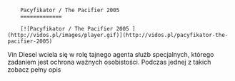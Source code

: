 
        Pacyfikator / The Pacifier 2005 
        =============
        
        [![Pacyfikator / The Pacifier 2005 ](http://vidos.pl/images/player.gif)](http://vidos.pl/pacyfikator-the-pacifier-2005)
        
        
 Vin Diesel wciela się w rolę tajnego agenta służb specjalnych, którego zadaniem jest ochrona ważnych osobistości. Podczas jednej z takich zobacz pełny opis
    